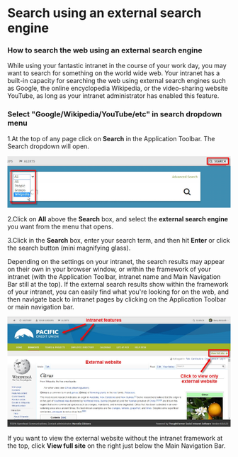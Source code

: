 # Search using an external search engine



### How to search the web using an external search engine

While using your fantastic intranet in the course of your work day, you may want to search for something on the world wide web. Your intranet has a built-in capacity for searching the web using external search engines such as Google, the online encyclopedia Wikipedia, or the video-sharing website YouTube, as long as your intranet administrator has enabled this feature.

### Select "Google/Wikipedia/YouTube/etc" in search dropdown menu

1.At the top of any page click on **Search** in the Application Toolbar. The Search dropdown will open.  
  


![](../../.gitbook/assets/1%20%2839%29.jpg)



2.Click on **All** above the **Search** box, and select the **external search engine** you want from the menu that opens.

3.Click in the **Search** box, enter your search term, and then hit **Enter** or click the search button \(mini magnifying glass\).

Depending on the settings on your intranet, the search results may appear on their own in your browser window, or within the framework of your intranet \(with the Application Toolbar, intranet name and Main Navigation Bar still at the top\). If the external search results show within the framework of your intranet, you can easily find what you're looking for on the web, and then navigate back to intranet pages by clicking on the Application Toolbar or main navigation bar.

![](../../.gitbook/assets/2%20%2826%29.jpg)

  
If you want to view the external website without the intranet framework at the top, click **View full site** on the right just below the Main Navigation Bar.  


